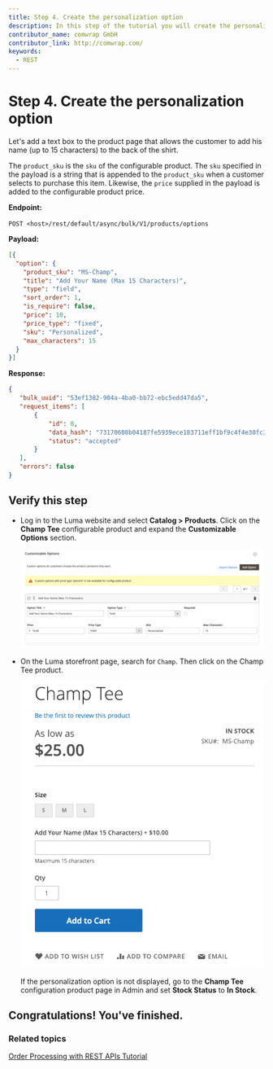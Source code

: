 ```yaml
---
title: Step 4. Create the personalization option
description: In this step of the tutorial you will create the personalization option
contributor_name: comwrap GmbH
contributor_link: http://comwrap.com/
keywords:
  - REST
--- 
```

 
# Step 4. Create the personalization option

 Let's add a text box to the product page that allows the customer to add his name (up to 15 characters) to the back of the shirt.

The `product_sku` is the `sku` of the configurable product. The `sku` specified in the payload is a string that is appended to the `product_sku` when a customer selects to purchase this item. Likewise, the `price` supplied in the payload is added to the configurable product price.

**Endpoint:**

`POST <host>/rest/default/async/bulk/V1/products/options`

**Payload:**

```json
[{
  "option": {
    "product_sku": "MS-Champ",
    "title": "Add Your Name (Max 15 Characters)",
    "type": "field",
    "sort_order": 1,
    "is_require": false,
    "price": 10,
    "price_type": "fixed",
    "sku": "Personalized",
    "max_characters": 15
  }
}]
 ```

 **Response:**

 ```json
{
    "bulk_uuid": "53ef1382-904a-4ba0-bb72-ebc5edd47da5",
    "request_items": [
        {
            "id": 0,
            "data_hash": "73170608b04187fe5939ece183711eff1bf9c4f4e30fc334db2affed1055c3f1",
            "status": "accepted"
        }
    ],
    "errors": false
}
```

## Verify this step

*  Log in to the Luma website and select **Catalog > Products**. Click on the **Champ Tee** configurable product and expand the **Customizable Options** section.

   ![Product page with configurable and simple products](../../../_images/options-section.png)

*  On the Luma storefront page, search for `Champ`. Then click on the Champ Tee product.

   ![Search results](../../../_images/add-your-name.png)

   <InlineAlert variant="info" slots="text"/>

   If the personalization option is not displayed, go to the **Champ Tee** configuration product page in Admin and set  **Stock Status** to **In Stock**.

## Congratulations! You've finished.

### Related topics

[Order Processing with REST APIs Tutorial](/rest/tutorials/orders/)
